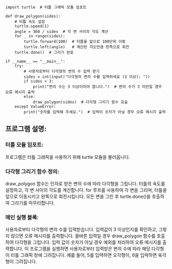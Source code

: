 ```
import turtle  # 터틀 그래픽 모듈 임포트

def draw_polygon(sides):
    # 터틀 속도 설정
    turtle.speed(1)
    angle = 360 / sides  # 각 변 사이의 각도 계산
    for _ in range(sides):
        turtle.forward(100)  # 터틀을 앞으로 100단위 이동
        turtle.left(angle)   # 계산된 각도만큼 왼쪽으로 회전
    turtle.done()  # 그리기 완료

if __name__ == "__main__":
    try:
        # 사용자로부터 다각형의 변의 수 입력 받기
        sides = int(input("다각형의 변의 수를 입력하세요 (3 이상): "))
        if sides < 3:
            print("변의 수는 3 이상이어야 합니다.")  # 변의 수가 3 미만일 경우 오류 메시지 출력
        else:
            draw_polygon(sides)  # 다각형 그리기 함수 호출
    except ValueError:
        print("숫자를 입력해 주세요.")  # 입력이 숫자가 아닐 경우 오류 메시지 출력
```
## 프로그램 설명:

### 터틀 모듈 임포트: 

  프로그램은 터틀 그래픽을 사용하기 위해 turtle 모듈을 불러옵니다.

### 다각형 그리기 함수 정의: 

draw_polygon 함수는 인자로 받은 변의 수에 따라 다각형을 그립니다.
터틀의 속도를 설정하고, 각 변 사이의 각도를 계산합니다.
for 루프를 사용하여 각 변을 그리며, 터틀을 앞으로 이동시키고 왼쪽으로 회전시킵니다.
모든 변을 그린 후 turtle.done()을 호출하여 그리기를 마무리합니다.


### 메인 실행 블록:

사용자로부터 다각형의 변의 수를 입력받습니다.
입력값이 3 이상인지를 확인하고, 그렇지 않으면 오류 메시지를 출력합니다.
올바른 입력일 경우 draw_polygon 함수를 호출하여 다각형을 그립니다.
입력 값이 숫자가 아닐 경우 예외를 처리하여 오류 메시지를 출력합니다.
이 프로그램을 실행하면 사용자로부터 입력받은 변의 수에 따라 해당 다각형이 터틀 그래픽 창에 그려집니다. 예를 들어, 5를 입력하면 오각형이, 6을 입력하면 육각형이 그려집니다.
